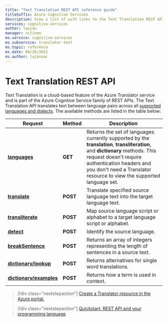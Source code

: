 ```yaml
---
title: "Text Translation REST API reference guide"
titleSuffix: Azure Cognitive Services
description: View a list of with links to the Text Translation REST APIs.
services: cognitive-services
author: laujan
manager: nitinme
ms.service: cognitive-services
ms.subservice: translator-text
ms.topic: reference
ms.date: 04/26/2022
ms.author: lajanuar
---
```


# Text Translation REST API

Text Translation is a cloud-based feature of the Azure Translator service and is part of the Azure Cognitive Service family of REST APIs. The Text Translation API translates text between language pairs across all [supported languages and dialects](../../language-support.md). The available methods are listed in the table below:

| Request| Method| Description|
|---------|--------------|---------|
| [**languages**](v3-0-languages.md) | **GET** | Returns the set of languages currently supported by the **translation**, **transliteration**, and **dictionary** methods. This request doesn't require authentication headers and you don't need a Translator resource to view the supported language set.|
|[**translate**](v3-0-translate.md) | **POST**| Translate specified source language text into the target language text.|
|[**transliterate**](v3-0-transliterate.md) |  **POST** | Map source language script or alphabet to a target language script or alphabet.
|[**detect**](v3-0-detect.md) | **POST** | Identify the source language. |
|[**breakSentence**](v3-0-break-sentence.md) | **POST** | Returns an array of integers representing the length of sentences in a source text. |
| [**dictionary/lookup**](v3-0-dictionary-lookup.md) | **POST** | Returns alternatives for single word translations. |
| [**dictionary/examples**](v3-0-dictionary-examples.md) | **POST** | Returns how a term is used in context. |

> [!div class="nextstepaction"]
> [Create a Translator resource in the Azure portal.](../how-to-create-translator-resource.md)

> [!div class="nextstepaction"]
> [Quickstart: REST API and your programming language](../quickstart-translator.md)
